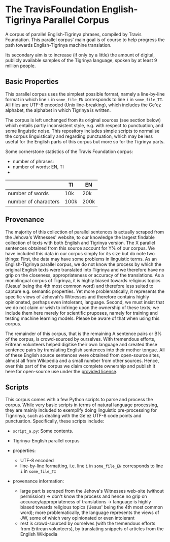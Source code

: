 # The TravisFoundation English-Tigrinya Parallel Corpus

A corpus of parallel English-Tigrinya phrases, compiled by Travis Foundation. This parallel corpus' main goal is of course to help progress the path towards English-Tigrinya machine translation. 

Its secondary aim is to increase (if only by a little) the amount of digital, publicly available samples of the Tigrinya language, spoken by at least 9 million people. 

## Basic Properties

This parallel corpus uses the simplest possible format, namely a line-by-line format in which line `i` in `some_file_EN` corresponds to line `i` in `some_file_TI`. All files are UTF-8 encoded (Unix line-breaking), which includes the Ge'ez alphabet, the alphabet in which Tigrinya is written.

The corpus is left unchanged from its original sources (see section below) which entails partly inconsistent style, e.g. with respect to punctuation, and some linguistic noise. This repository includes simple scripts to normalise the corpus linguistically and regarding punctuation, which may be less useful for the English parts of this corpus but more so for the Tigrinya parts.

Some cornerstone statistics of the Travis Foundation corpus:

 - number of phrases: 
 - number of words: EN, TI
 - 
 
 
|     | TI  | EN |
|-------| ------------- | ------------- |
| number of words  | 10k  | 20k |
| number of characters | 100k | 200k |
 
 
 
## Provenance

The majority of this collection of parallel sentences is actually scraped from the Jehova's Witnesses' website, to our knowledge the largest findable collection of texts with both English and Tigrinya version. The X parallel sentences obtained from this source account for Y% of our corpus. 
We have included this data in our corpus simply for its size but do note two things:
First, the data may have some problems in linguistic terms. As an English-Tigrinya parallel corpus, we do not know the process by which the original English texts were translated into Tigrinya and we therefore have no grip on the closeness, appropriateness or accuracy of the translations. As a monolingual corpus of Tigrinya, it is highly biased towards religious topics ('Jesus' being the 4th most common word) and therefore less suited to capture e.g. semantic properties. Yet more problematically, it represents the specific views of Jehovah's Witnesses and therefore contains highly opinionated, perhaps even intolerant, language. 
Second, we must insist that we do not claim or wish to infringe upon the ownership of these texts; we include them here merely for scientific pruposes, namely for training and testing machine learning models. Please be aware of that when using this corpus.

The remainder of this corpus, that is the remaining A sentence pairs or B% of the corpus, is crowd-sourced by ourselves. With tremendous efforts, Eritrean volunteers helped digitise their own language and created these sentence pairs by translating English sentences into their mother tongue. All of these English source sentences were obtained from open-source sites, almost all from Wikipedia and a small number from other sources. Hence, over this part of the corpus we claim complete ownership and publish it here for open-source use under the [provided license](./LICENSE.txt).


## Scripts

This corpus comes with a few Python scripts to parse and process the corpus. While very basic scripts in terms of natural language processing, they are mainly included to exemplify doing linguistic pre-processing for Tignrinya, such as dealing with the Ge'ez UTF-8 code points and punctuation.
Specifically, these scripts include:

  - `script_a.py`: Some contents.







 - Tigrinya-English parallel corpus
 
 - properties:
   - UTF-8 encoded
   - line-by-line formatting, i.e. line `i` in `some_file_EN` corresponds to line `i` in `some_file_TI`
 
 - provenance information:
   - large part is scraped from the Jehova's Witnesses web-site (without permission) 
     -> don't know the process and hence no grip on accuracy/appropriateness of translations
     -> language is highly biased towards religious topics ('Jesus' being the 4th most common word); 
        more problematically, the language represents the views of JW, some of which very opinionated or even intolerant
   - rest is crowd-sourced by ourselves (with the tremendous efforts from Eritrean volunteers), by translating snippets of articles from the English Wikipedia
